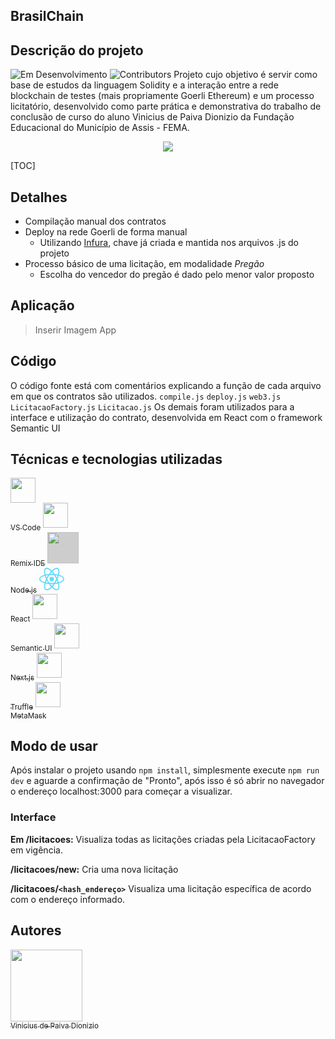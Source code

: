 ## BrasilChain
## Descrição do projeto
![Em Desenvolvimento](https://img.shields.io/badge/Status-Em%20desenvolvimento-yellowgreen "Em Desenvolvimento") ![Contributors](https://img.shields.io/github/contributors/viniciuspdionizio/brasilchain "Contributors")
Projeto cujo objetivo é servir como base de estudos da linguagem Solidity e a interação entre a rede blockchain de testes (mais propriamente Goerli Ethereum) e um processo licitatório, desenvolvido como parte prática e demonstrativa do trabalho de conclusão de curso do aluno Vinicius de Paiva Dionizio da Fundação Educacional do Município de Assis - FEMA.
<p align="center">
<img src="https://www.fema.edu.br/images/logo.png" />
</p>

[TOC]




## Detalhes
- Compilação manual dos contratos
- Deploy na rede Goerli de forma manual
  - Utilizando [Infura](http://infura.io "Infura"), chave já criada e mantida nos arquivos .js do projeto
- Processo básico de uma licitação, em modalidade *Pregão* 
  - Escolha do vencedor do pregão é dado pelo menor valor proposto
  
## Aplicação
> Inserir Imagem App

## Código
O código fonte está com comentários explicando a função de cada arquivo em que os contratos são utilizados.
`compile.js`
`deploy.js`
`web3.js`
`LicitacaoFactory.js`
`Licitacao.js`
Os demais foram utilizados para a interface e utilização do contrato, desenvolvida em React com o framework Semantic UI

## Técnicas e tecnologias utilizadas

[<img src="https://upload.wikimedia.org/wikipedia/commons/thumb/9/9a/Visual_Studio_Code_1.35_icon.svg/2048px-Visual_Studio_Code_1.35_icon.svg.png" width="40" /><br /><sub>VS Code</sub>](https://code.visualstudio.com/)
[<img src="https://remix.ethereum.org/assets/img/remix_logo_light.webp" width="40" /><br /><sub>Remix IDE</sub>](https://remix.ethereum.org/)
[<img src="https://nodejs.org/static/images/logo.svg" width="50" style="background-color: #cdcdcd"/><br /><sub>Node.js</sub>](https://nodejs.org/)
[<img src="data:image/svg+xml;base64,PHN2ZyB4bWxucz0iaHR0cDovL3d3dy53My5vcmcvMjAwMC9zdmciIHZpZXdCb3g9Ii0xMS41IC0xMC4yMzE3NCAyMyAyMC40NjM0OCI+CiAgPHRpdGxlPlJlYWN0IExvZ288L3RpdGxlPgogIDxjaXJjbGUgY3g9IjAiIGN5PSIwIiByPSIyLjA1IiBmaWxsPSIjNjFkYWZiIi8+CiAgPGcgc3Ryb2tlPSIjNjFkYWZiIiBzdHJva2Utd2lkdGg9IjEiIGZpbGw9Im5vbmUiPgogICAgPGVsbGlwc2Ugcng9IjExIiByeT0iNC4yIi8+CiAgICA8ZWxsaXBzZSByeD0iMTEiIHJ5PSI0LjIiIHRyYW5zZm9ybT0icm90YXRlKDYwKSIvPgogICAgPGVsbGlwc2Ugcng9IjExIiByeT0iNC4yIiB0cmFuc2Zvcm09InJvdGF0ZSgxMjApIi8+CiAgPC9nPgo8L3N2Zz4K" width="40" /><br /><sub>React</sub>](https://pt-br.reactjs.org/)
[<img src="https://react.semantic-ui.com/logo.png" width="40" /><br /><sub>Semantic UI</sub>](https://react.semantic-ui.com/)
[<img src="https://seeklogo.com/images/N/next-js-icon-logo-EE302D5DBD-seeklogo.com.png" width="40" /><br /><sub>Next.js</sub>](https://nextjs.org/)
[<img src="https://trufflesuite.com/assets/logo.png" width="40"/><br /><sub>Truffle</sub>](https://trufflesuite.com/)
[<img src="https://portfolio.metamask.io/static/js/../../static/media/metamask-fox.7db94670ec6dc4d4c6c9e18af96281d8.svg" width="40" /><br /><sub>MetaMask</sub>](https://metamask.io/)



## Modo de usar
Após instalar o projeto usando `npm install`, simplesmente execute `npm run dev` e aguarde a confirmação de "Pronto", após isso é só abrir no navegador o endereço localhost:3000 para começar a visualizar.

### Interface
**Em /licitacoes:**
Visualiza todas as licitações criadas pela LicitacaoFactory em vigência.

**/licitacoes/new:**
Cria uma nova licitação

**/licitacoes/`<hash_endereço>`**
Visualiza uma licitação específica de acordo com o endereço informado.

## Autores

[<img src="https://avatars.githubusercontent.com/u/72163780?v=4" width=115><br><sub>Vinicius de Paiva Dionizio</sub>](https://github.com/viniciuspdionizio)